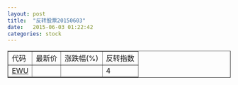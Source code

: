 ```yaml
---
layout: post
title:  "反转股票20150603"
date:   2015-06-03 01:22:42
categories: stock
---
```


<script type="text/javascript">
var stockList = []
stockList.push('gb_ewu');
</script>

<table border="1">
 <tr>
 <td>代码</td>
  <td>最新价</td>
  <td>涨跌幅(%)</td>
 <td>反转指数</td>
</tr>
  <tr id="ewu"><td><a href="http://stock.finance.sina.com.cn/usstock/quotes/EWU.html" target="_blank">EWU</a></td><td></td><td></td><td>4</td></tr>
</table>

